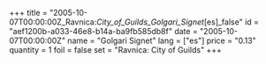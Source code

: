 +++
title = "2005-10-07T00:00:00Z_Ravnica:_City_of_Guilds_Golgari_Signet_[es]_false"
id = "aef1200b-a033-46e8-b14a-ba9fb585db8f"
date = "2005-10-07T00:00:00Z"
name = "Golgari Signet"
lang = ["es"]
price = "0.13"
quantity = 1
foil = false
set = "Ravnica: City of Guilds"
+++
